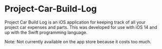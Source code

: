 # Project-Car-Build-Log
Project Car Build Log is an iOS application for keeping track of all your project car expenses and parts. 
This was developed for use with iOS 14 and up with the Swift programming language.

Note: Not currently available on the app store because it costs too much.
